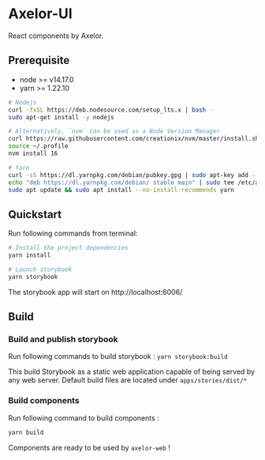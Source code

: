 # Axelor-UI

React components by Axelor.

## Prerequisite

* node >= v14.17.0
* yarn >= 1.22.10

```bash
# Nodejs
curl -fsSL https://deb.nodesource.com/setup_lts.x | bash -
sudo apt-get install -y nodejs

# Alternatively, `nvm` can be used as a Node Version Manager
curl https://raw.githubusercontent.com/creationix/nvm/master/install.sh | bash 
source ~/.profile 
nvm install 16

# Yarn
curl -sS https://dl.yarnpkg.com/debian/pubkey.gpg | sudo apt-key add -
echo "deb https://dl.yarnpkg.com/debian/ stable main" | sudo tee /etc/apt/sources.list.d/yarn.list
sudo apt update && sudo apt install --no-install-recommends yarn
```

## Quickstart

Run following commands from terminal:

```bash
# Install the project dependencies
yarn install

# Launch storybook
yarn storybook
```

The storybook app will start on http://localhost:6006/

## Build

### Build and publish storybook

Run following commands to build storybook : `yarn storybook:build`

This build Storybook as a static web application capable of being served by any web server. 
Default build files are located under `apps/stories/dist/*`

### Build components

Run following command to build components :

```bash
yarn build
```

Components are ready to be used by `axelor-web` !
